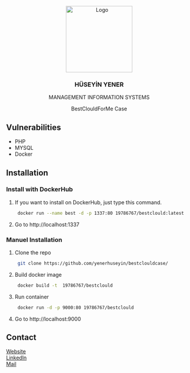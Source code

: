 <p align="center">
  <a href="https://huseyinyener.com.tr">
    <img src="https://huseyinyener.com.tr/image1.jpeg" alt="Logo" width="180" height="180">
  </a>

  <h3 align="center">HÜSEYİN YENER</h3> 
  <p align="center">MANAGEMENT INFORMATION SYSTEMS</p> 


  <p align="center">
    BestClouldForMe Case 
  </p>
</p>



<!-- Vulnerabilities -->
## Vulnerabilities

* PHP
* MYSQL
* Docker 

<!-- Installation -->
## Installation

### Install with DockerHub

1. If you want to install on DockerHub, just type this command.
   ```sh
    docker run --name best -d -p 1337:80 19786767/bestclould:latest
   ```
2. Go to http://localhost:1337

### Manuel Installation

1. Clone the repo
   ```sh
    git clone https://github.com/yenerhuseyin/bestclouldcase/
   ```
2. Build docker image
   ```sh
    docker build -t  19786767/bestclould
   ```
3. Run container
   ```sh
    docker run -d -p 9000:80 19786767/bestclould
   ```
4. Go to http://localhost:9000

<!-- CONTACT -->
## Contact

[Website](https://huseyinyener.com.tr/) </br>
[Linkedln](https://www.linkedin.com/in/huseyinyener/) <br>
[Mail](mailto:geforceyener.com.tr/) <br>
